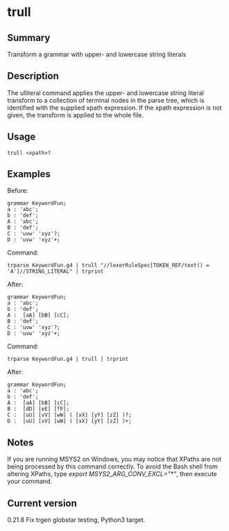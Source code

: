 # trull

## Summary

Transform a grammar with upper- and lowercase string literals

## Description

The ulliteral command applies the upper- and lowercase string literal transform
to a collection of terminal nodes in the parse tree, which is identified with the supplied
xpath expression. If the xpath expression is not given, the transform is applied to the
whole file.

## Usage

    trull <xpath>?

## Examples

Before:

    grammar KeywordFun;
    a : 'abc';
    b : 'def';
    A : 'abc';
    B : 'def';
    C : 'uvw' 'xyz'?;
    D : 'uvw' 'xyz'+;

Command:

    trparse KeywordFun.g4 | trull "//lexerRuleSpec[TOKEN_REF/text() = 'A']//STRING_LITERAL" | trprint

After:

    grammar KeywordFun;
    a : 'abc';
    b : 'def';
    A :  [aA] [bB] [cC];
    B : 'def';
    C : 'uvw' 'xyz'?;
    D : 'uvw' 'xyz'+;

Command:

    trparse KeywordFun.g4 | trull | trprint

After:

    grammar KeywordFun;
    a : 'abc';
    b : 'def';
    A :  [aA] [bB] [cC];
    B :  [dD] [eE] [fF];
    C :  [uU] [vV] [wW] ( [xX] [yY] [zZ] )?;
    D :  [uU] [vV] [wW] ( [xX] [yY] [zZ] )+;

## Notes

If you are running MSYS2 on Windows, you may notice that XPaths are not being
processed by this command correctly. To avoid the Bash shell from altering
XPaths, type _export MSYS2_ARG_CONV_EXCL="*"_, then execute your command.

## Current version

0.21.8 Fix trgen globstar testing, Python3 target.
